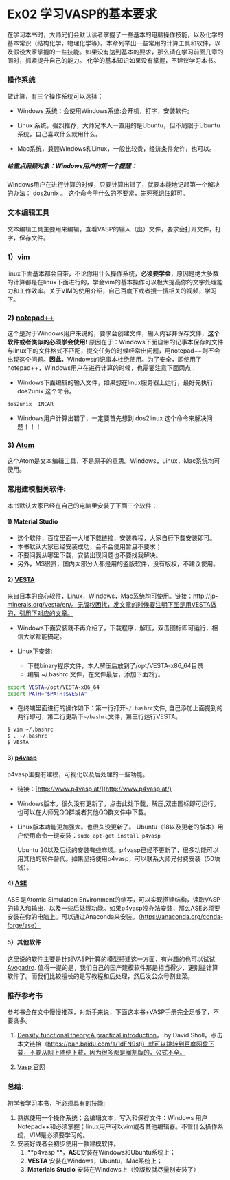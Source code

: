 # Ex02 学习VASP的基本要求

在学习本书时，大师兄们会默认读者掌握了一些基本的电脑操作技能，以及化学的基本常识（结构化学，物理化学等）。本章列举出一些常用的计算工具和软件，以及假设大家掌握的一些技能。如果没有达到基本的要求，那么请在学习前面几章的同时，抓紧提升自己的能力。 化学的基本知识如果没有掌握，不建议学习本书。 


### **操作系统**

做计算，有三个操作系统可以选择：

- Windows 系统：会使用Windows系统:会开机，打字，安装软件;
- Linux 系统，强烈推荐，大师兄本人一直用的是Ubuntu，但不局限于Ubuntu系统，自己喜欢什么就用什么。

- Mac系统，兼顾Windows和Linux，一般比较贵，经济条件允许，也可以。


##### 给重点照顾对象：Windows用户的第一个提醒：

Windows用户在进行计算的时候，只要计算出错了，就要本能地记起第一个解决的办法： dos2unix 。 这个命令干什么的不要紧，先死死记住即可。



### **文本编辑工具**

文本编辑工具主要用来编辑，查看VASP的输入（出）文件，要求会打开文件，打字，保存文件。

### 1）[vim](https://www.vim.org/) 

linux下面基本都会自带，不论你用什么操作系统，**必须要学会**，原因是绝大多数的计算都是在linux下面进行的，学会vim的基本操作可以极大提高你的文字处理能力和工作效率。关于VIM的使用介绍，自己百度下或者搜一搜相关的视频，学习下。

### 2) [notepad++](https://notepad-plus-plus.org/)

这个是对于Windows用户来说的，要求会创建文件，输入内容并保存文件，**这个软件或者类似的必须学会使用!** 原因在于：Windows下面自带的记事本保存的文件与linux下的文件格式不匹配，提交任务的时候经常出问题，用notepad++则不会出现这个问题。**因此**，Windows的记事本杜绝使用。为了安全，即使用了notepad++，Windows用户在进行计算的时候，也需要注意下面两点：

* Windows下面编辑的输入文件，如果想在linux服务器上运行，最好先执行: dos2unix 这个命令。

```bash
dos2unix  INCAR
```

* Windows用户计算出错了，一定要首先想到 dos2linux 这个命令来解决问题！！！


### 3) [Atom](https://atom.io/)

这个Atom是文本编辑工具，不是原子的意思。Windows，Linux，Mac系统均可使用。



### **常用建模相关软件:**

本书默认大家已经在自己的电脑里安装了下面三个软件：

#### **1) Material Studio** 

* 这个软件，百度里面一大堆下载链接，安装教程，大家自行下载安装即可。
*  本书默认大家已经安装成功，会不会使用暂且不要求；
* 不要问我从哪里下载，安装出现问题也不要找我解决。
* 另外，MS很贵，国内大部分人都是用的盗版软件，没有版权，不建议使用。

#### 2) **[VESTA](http://jp-minerals.org/vesta/en/)**  

来自日本的良心软件，Linux，Windows，Mac系统均可使用。链接：http://jp-minerals.org/vesta/en/。无版权困扰，发文章的时候要注明下图是用VESTA做的，引用下对应的文章。

* Windows下面安装就不再介绍了，下载程序，解压，双击图标即可运行，相信大家都能搞定。
* Linux下安装: 

  - 下载binary程序文件，本人解压后放到了/opt/VESTA-x86_64目录
  - 编辑 ~/.bashrc 文件，在文件最后，添加下面2行。


```bash
export VESTA=/opt/VESTA-x86_64 
export PATH="$PATH:$VESTA"
```

- 在终端里面进行的操作如下：第一行打开`~/.bashrc`文件, 自己添加上面提到的两行即可，第二行更新下`~/bashrc`文件，第三行运行VESTA。

```bash
$ vim ~/.bashrc
$ . ~/.bashrc
$ VESTA
```

#### 3) [**p4vasp**](http://www.p4vasp.at)

p4vasp主要有建模，可视化以及后处理的一些功能。

* 链接：[http://www.p4vasp.at/](http://www.p4vasp.at/)

- Windows版本，很久没有更新了，点击此处下载，解压,双击图标即可运行。也可以在大师兄QQ群或者其他QQ群文件中下载。

- Linux版本功能更加强大。也很久没更新了。 Ubuntu（18以及更老的版本）用户使用命令一键安装：`sudo apt-get install p4vasp`

  Ubuntu 20以及后续的安装有些麻烦。p4vasp已经不更新了，很多功能可以用其他的软件替代。如果坚持使用p4vasp，可以联系大师兄付费安装（50块钱）。

#### 4) [ASE](https://wiki.fysik.dtu.dk/ase/index.html)

ASE 是Atomic Simulation Environment的缩写，可以实现搭建结构，读取VASP的输入和输出，以及一些后处理功能。如果p4vasp没办法安装，那么ASE必须要安装在你的电脑上。可以通过Anaconda来安装。（https://anaconda.org/conda-forge/ase）

#### 5）其他软件

这里说的软件主要是针对VASP计算的模型搭建这一方面，有兴趣的也可以试试[Avogadro](https://avogadro.cc). 值得一提的是，我们自己的国产建模软件那是相当得少，更别提计算软件了。而我们比较擅长的是写教程和后处理，然后发公众号割韭菜。

### 推荐参考书

参考书会在文中慢慢推荐，对新手来说，下面这本书+VASP手册完全足够了，不要贪多。	

1. [Density functional theory:A practical introduction](https://pan.baidu.com/s/1dFN9stj)， by David Sholl。点击本文链接（https://pan.baidu.com/s/1dFN9stj）就可以跳转到百度网盘下载，不要从网上随便下载，因为很多都是阉割版的，公式不全。

2. [Vasp 官网](http://www.vasp.at/)


### **总结:** 

初学者学习本书，所必须具有的技能:

1. 熟练使用一个操作系统；会编辑文本，写入和保存文件：Windows 用户Notepad++和必须掌握；linux用户可以vim或者其他编辑器。不管什么操作系统，VIM是必须要学习的。
2. 安装好或者会初步使用一款建模软件。
   1. **p4vasp **，**ASE**安装在Windows和Ubuntu系统上；
   2. **VESTA** 安装在Windows，Ubuntu，Mac系统上；
   3. **Materials Studio** 安装在Windows上（没版权就尽量别安装了）
